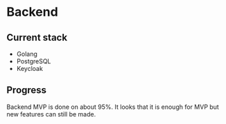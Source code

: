 # Backend

## Current stack

- Golang
- PostgreSQL
- Keycloak

## Progress

Backend MVP is done on about 95%. It looks that it is enough for MVP but new features can still be made.
